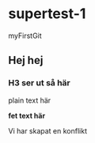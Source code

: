 # supertest-1
myFirstGit

## Hej hej

### H3 ser ut så här

plain text här

**fet text här**

Vi har skapat en konflikt